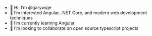 - 👋 Hi, I’m @garywige
- 👀 I’m interested Angular, .NET Core, and modern web development techniques
- 🌱 I’m currently learning Angular
- 💞️ I’m looking to collaborate on open source typescript projects

<!---
garywige/garywige is a ✨ special ✨ repository because its `README.md` (this file) appears on your GitHub profile.
You can click the Preview link to take a look at your changes.
--->
